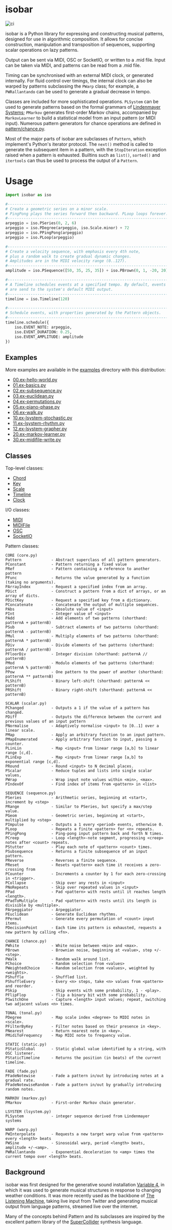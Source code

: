 # isobar

![ci](https://github.com/ideoforms/isobar/workflows/ci/badge.svg)

isobar is a Python library for expressing and constructing musical patterns, designed for use in algorithmic composition. It allows for concise construction, manipulation and transposition of sequences, supporting scalar operations on lazy patterns.

Output can be sent via MIDI, OSC or SocketIO, or written to a .mid file. Input can be taken via MIDI, and patterns can be read from a .mid file.

Timing can be synchronised with an external MIDI clock, or generated internally. For fluid control over timings, the internal clock can also be warped by patterns subclassing the `PWarp` class; for example, a `PWRallantando` can be used to generate a gradual decrease in tempo.

Classes are included for more sophisticated operations. `PLSystem` can be used to generate patterns based on the formal grammars of [Lindenmayer Systems](http://en.wikipedia.org/wiki/L-system); `PMarkov` generates first-order Markov chains, accompanied by `MarkovLearner` to build a statistical model from an input pattern (or MIDI input). Numerous pattern generators for chance operations are defined in [pattern/chance.py](isobar/pattern/chance.py).

Most of the major parts of isobar are subclasses of `Pattern`, which implement's Python's iterator protocol. The `next()` method is called to generate the subsequent item in a pattern, with the `StopIteration` exception raised when a pattern is exhausted. Builtins such as `list()`, `sorted()` and `itertools` can thus be used to process the output of a `Pattern`.

# Usage

```python
import isobar as iso

#------------------------------------------------------------------------
# Create a geometric series on a minor scale.
# PingPong plays the series forward then backward. PLoop loops forever.
#------------------------------------------------------------------------
arpeggio = iso.PSeries(0, 2, 6)
arpeggio = iso.PDegree(arpeggio, iso.Scale.minor) + 72
arpeggio = iso.PPingPong(arpeggio)
arpeggio = iso.PLoop(arpeggio)

#------------------------------------------------------------------------
# Create a velocity sequence, with emphasis every 4th note,
# plus a random walk to create gradual dynamic changes.
# Amplitudes are in the MIDI velocity range (0..127).
#------------------------------------------------------------------------
amplitude = iso.PSequence([50, 35, 25, 35]) + iso.PBrown(0, 1, -20, 20)

#------------------------------------------------------------------------
# A Timeline schedules events at a specified tempo. By default, events
# are send to the system's default MIDI output.
#------------------------------------------------------------------------
timeline = iso.Timeline(120)

#------------------------------------------------------------------------
# Schedule events, with properties generated by the Pattern objects.
#------------------------------------------------------------------------
timeline.schedule({
    iso.EVENT_NOTE: arpeggio,
    iso.EVENT_DURATION: 0.25,
    iso.EVENT_AMPLITUDE: amplitude
})
```

## Examples

More examples are available in the [examples](examples) directory with this
distribution:

* [00.ex-hello-world.py](examples/00.ex-hello-world.py)
* [01.ex-basics.py](examples/01.ex-basics.py)
* [02.ex-subsequence.py](examples/02.ex-subsequence.py)
* [03.ex-euclidean.py](examples/03.ex-euclidean.py)
* [04.ex-permutations.py](examples/04.ex-permutations.py)
* [05.ex-piano-phase.py](examples/05.ex-piano-phase.py)
* [06.ex-walk.py](examples/06.ex-walk.py)
* [10.ex-lsystem-stochastic.py](examples/10.ex-lsystem-stochastic.py)
* [11.ex-lsystem-rhythm.py](examples/11.ex-lsystem-rhythm.py)
* [12.ex-lsystem-grapher.py](examples/12.ex-lsystem-grapher.py)
* [20.ex-markov-learner.py](examples/20.ex-markov-learner.py)
* [30.ex-midifile-write.py](examples/30.ex-midifile-write.py)

## Classes

Top-level classes:

* [Chord](isobar/chord.py)
* [Key](isobar/key.py)
* [Scale](isobar/scale.py)
* [Timeline](isobar/timeline.py)
* [Clock](isobar/clock.py)

I/O classes:

* [MIDI](isobar/io/midi)
* [MIDIFile](isobar/io/midifile)
* [OSC](isobar/io/osc)
* [SocketIO](isobar/io/socketio)

Pattern classes:

    CORE (core.py)
    Pattern             - Abstract superclass of all pattern generators.
    PConstant           - Pattern returning a fixed value
    PRef                - Pattern containing a reference to another pattern
    PFunc               - Returns the value generated by a function (taking no arguments).
    PArrayIndex         - Request a specified index from an array.
    PDict               - Construct a pattern from a dict of arrays, or an array of dicts.
    PDictKey            - Request a specified key from a dictionary.
    PConcatenate        - Concatenate the output of multiple sequences.
    PAbs                - Absolute value of <input>
    PInt                - Integer value of <input>
    PAdd                - Add elements of two patterns (shorthand: patternA + patternB)
    PSub                - Subtract elements of two patterns (shorthand: patternA - patternB)
    PMul                - Multiply elements of two patterns (shorthand: patternA * patternB)
    PDiv                - Divide elements of two patterns (shorthand: patternA / patternB)
    PFloorDiv           - Integer division (shorthand: patternA // patternB)
    PMod                - Modulo elements of two patterns (shorthand: patternA % patternB)
    PPow                - One pattern to the power of another (shorthand: patternA ** patternB)
    PLShift             - Binary left-shift (shorthand: patternA << patternB)
    PRShift             - Binary right-shift (shorthand: patternA << patternB)

    SCALAR (scalar.py)
    PChanged            - Outputs a 1 if the value of a pattern has changed.
    PDiff               - Outputs the difference between the current and previous values of an input pattern
    PNormalise          - Adaptively normalise <input> to [0..1] over a linear scale.
    PMap                - Apply an arbitrary function to an input pattern.
    PMapEnumerated      - Apply arbitrary function to input, passing a counter.
    PLinLin             - Map <input> from linear range [a,b] to linear range [c,d].
    PLinExp             - Map <input> from linear range [a,b] to exponential range [c,d].
    PRound              - Round <input> to N decimal places.
    PScalar             - Reduce tuples and lists into single scalar values,
    PWrap               - Wrap input note values within <min>, <max>.
    PIndexOf            - Find index of items from <pattern> in <list>

    SEQUENCE (sequence.py)
    PSeries             - Arithmetic series, beginning at <start>, increment by <step>
    PRange              - Similar to PSeries, but specify a max/step value.
    PGeom               - Geometric series, beginning at <start>, multiplied by <step>
    PImpulse            - Outputs a 1 every <period> events, otherwise 0.
    PLoop               - Repeats a finite <pattern> for <n> repeats.
    PPingPong           - Ping-pong input pattern back and forth N times.
    PCreep              - Loop <length>-note segment, progressing <creep> notes after <count> repeats.
    PStutter            - Play each note of <pattern> <count> times.
    PSubsequence        - Returns a finite subsequence of an input pattern.
    PReverse            - Reverses a finite sequence.
    PReset              - Resets <pattern> each time it receives a zero-crossing from
    PCounter            - Increments a counter by 1 for each zero-crossing in <trigger>.
    PCollapse           - Skip over any rests in <input>
    PNoRepeats          - Skip over repeated values in <input>
    PPad                - Pad <pattern> with rests until it reaches length <length>.
    PPadToMultiple      - Pad <pattern> with rests until its length is divisible by <multiple>.
    PArpeggiator        - Arpeggiator.
    PEuclidean          - Generate Euclidean rhythms.
    PPermut             - Generate every permutation of <count> input items.
    PDecisionPoint      - Each time its pattern is exhausted, requests a new pattern by calling <fn>.

    CHANCE (chance.py)
    PWhite              - White noise between <min> and <max>.
    PBrown              - Brownian noise, beginning at <value>, step +/-<step>.
    PWalk               - Random walk around list.
    PChoice             - Random selection from <values>
    PWeightedChoice     - Random selection from <values>, weighted by <weights>.
    PShuffle            - Shuffled list.
    PShuffleEvery       - Every <n> steps, take <n> values from <pattern> and reorder.
    PSkip               - Skip events with some probability, 1 - <play>.
    PFlipFlop           - flip a binary bit with some probability.
    PSwitchOne          - Capture <length> input values; repeat, switching two adjacent values <n> times.

    TONAL (tonal.py)
    PDegree             - Map scale index <degree> to MIDI notes in <scale>.
    PFilterByKey        - Filter notes based on their presence in <key>.
    PNearest            - Return nearest note in <key>.
    PMidiToFrequency    - Map MIDI note to frequency value.

    STATIC (static.py)
    PStaticGlobal       - Static global value identified by a string, with OSC listener.
    PStaticTimeline     - Returns the position (in beats) of the current timeline.

    FADE (fade.py)
    PFadeNotewise       - Fade a pattern in/out by introducing notes at a gradual rate.
    PFadeNotewiseRandom - Fade a pattern in/out by gradually introducing random notes.

    MARKOV (markov.py)
    PMarkov             - First-order Markov chain generator.

    LSYSTEM (lsystem.py)
    PLSystem            - integer sequence derived from Lindenmayer systems

    WARP (warp.py)
    PWInterpolate       - Requests a new target warp value from <pattern> every <length> beats
    PWSine              - Sinosoidal warp, period <length> beats, amplitude +/-<amp>.
    PWRallantando       - Exponential deceleration to <amp> times the current tempo over <length> beats.

## Background

isobar was first designed for the generative sound installation [Variable 4](http://www.variable4.org.uk), in which it was used to generate musical structures in response to changing weather conditions. It was more recently used as the backbone of [The Listening Machine](http://www.thelisteningmachine.org/), taking live input from Twitter and generating musical output from language patterns, streamed live over the internet.

Many of the concepts behind Pattern and its subclasses are inspired by the excellent pattern library of the [SuperCollider](http://supercollider.sf.net) synthesis language.

